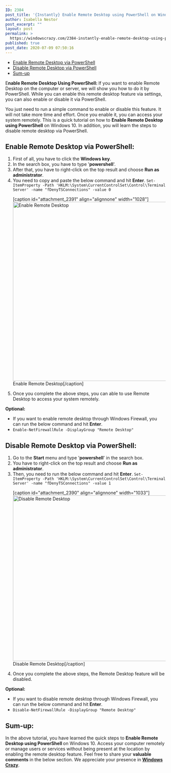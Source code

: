 ```yaml
---
ID: 2384
post_title: '{Instantly} Enable Remote Desktop using PowerShell on Windows 10!!'
author: Isabella Nestor
post_excerpt: ""
layout: post
permalink: >
  https://windowscrazy.com/2384-instantly-enable-remote-desktop-using-powershell-on-windows-10/
published: true
post_date: 2020-07-09 07:50:16
---
```

<ul class="toc">
 	<li><a href="#1">Enable Remote Desktop via PowerShell</a></li>
 	<li><a href="#2">Disable Remote Desktop via PowerShell</a></li>
 	<li><a href="#3">Sum-up</a></li>
</ul>
<span class="dcap">E</span><strong>nable Remote Desktop Using PowerShell: </strong>If you want to enable Remote Desktop on the computer or server, we will show you how to do it by PowerShell. While you can enable this remote desktop feature via settings, you can also enable or disable it via PowerShell.

You just need to run a simple command to enable or disable this feature. It will not take more time and effort. Once you enable it, you can access your system remotely. This is a quick tutorial on how to <b>Enable Remote Desktop using PowerShell</b> on Windows 10. In addition, you will learn the steps to disable remote desktop via PowerShell.
<h2 id="1">Enable Remote Desktop via PowerShell:</h2>
<ol>
 	<li>First of all, you have to click the <strong>Windows key</strong>.</li>
 	<li>In the search box, you have to type '<strong>powershell</strong>'.</li>
 	<li>After that, you have to right-click on the top result and choose <strong>Run as administrator</strong>.</li>
 	<li>You need to copy and paste the below command and hit <strong>Enter</strong>. <code>Set-ItemProperty -Path 'HKLM:\System\CurrentControlSet\Control\Terminal Server' -name "fDenyTSConnections" -value 0</code>

[caption id="attachment_2391" align="alignnone" width="1028"]<img class="size-full wp-image-2391" src="https://windowscrazy.com/wp-content/uploads/2020/07/Enable-Remote-Desktop.png" alt="Enable Remote Desktop" width="1028" height="563" /> Enable Remote Desktop[/caption]</li>
 	<li>Once you complete the above steps, you can able to use Remote Desktop to access your system remotely.</li>
</ol>
<strong>Optional:</strong>
<ul>
 	<li>If you want to enable remote desktop through Windows Firewall, you can run the below command and hit <strong>Enter</strong>.</li>
 	<li><code>Enable-NetFirewallRule -DisplayGroup "Remote Desktop"</code></li>
</ul>
<h2 id="2">Disable Remote Desktop via PowerShell:</h2>
<ol>
 	<li>Go to the <strong>Start</strong> menu and type '<strong>powershell</strong>' in the search box.</li>
 	<li>You have to right-click on the top result and choose <strong>Run as administrator</strong>.</li>
 	<li>Then, you need to run the below command and hit <strong>Enter</strong>. <code>Set-ItemProperty -Path 'HKLM:\System\CurrentControlSet\Control\Terminal Server' -name "fDenyTSConnections" -value 1</code>

[caption id="attachment_2390" align="alignnone" width="1033"]<img class="size-full wp-image-2390" src="https://windowscrazy.com/wp-content/uploads/2020/07/Disable-Remote-Desktop.png" alt="Disable Remote Desktop" width="1033" height="521" /> Disable Remote Desktop[/caption]</li>
 	<li>Once you complete the above steps, the Remote Desktop feature will be disabled.</li>
</ol>
<strong>Optional:</strong>
<ul>
 	<li>If you want to disable remote desktop through Windows Firewall, you can run the below command and hit <strong>Enter</strong>.</li>
 	<li><code>Disable-NetFirewallRule -DisplayGroup "Remote Desktop"</code></li>
</ul>
<h2 id="3">Sum-up:</h2>
In the above tutorial, you have learned the quick steps to <b>Enable Remote Desktop using PowerShell </b>on Windows 10. Access your computer remotely or manage users or services without being present at the location by enabling the remote desktop feature. Feel free to share your <strong>valuable comments</strong> in the below section. We appreciate your presence in <a href="https://windowscrazy.com/"><strong>Windows Crazy</strong></a>.